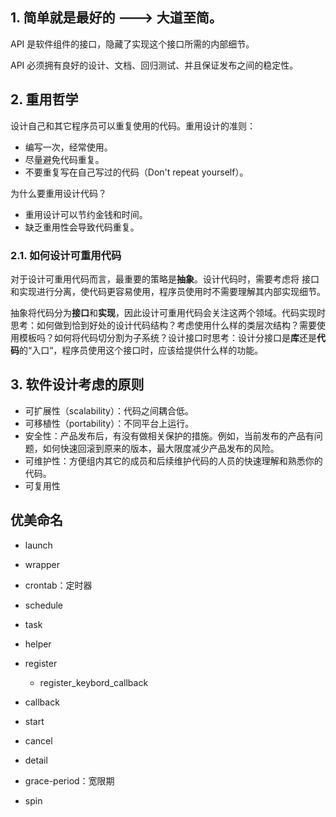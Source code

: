 <!--
 * @Author: your name
 * @Date: 2021-08-22 00:01:17
 * @LastEditTime: 2022-07-08 16:29:56
 * @LastEditors: DESKTOP-0S33AUT
 * @Description: In User Settings Edit
-->

## 1. 简单就是最好的 ---> 大道至简。

API 是软件组件的接口，隐藏了实现这个接口所需的内部细节。

API 必须拥有良好的设计、文档、回归测试、并且保证发布之间的稳定性。

## 2. 重用哲学

设计自己和其它程序员可以重复使用的代码。重用设计的准则：

- 编写一次，经常使用。
- 尽量避免代码重复。
- 不要重复写在自己写过的代码（Don't repeat yourself）。

为什么要重用设计代码？

- 重用设计可以节约金钱和时间。
- 缺乏重用性会导致代码重复。

### 2.1. 如何设计可重用代码

对于设计可重用代码而言，最重要的策略是**抽象**。设计代码时，需要考虑将    接口和实现进行分离，使代码更容易使用，程序员使用时不需要理解其内部实现细节。

​    抽象将代码分为**接口**和**实现**，因此设计可重用代码会关注这两个领域。代码实现时思考：如何做到恰到好处的设计代码结构？考虑使用什么样的类层次结构？需要使用模板吗？如何将代码切分割为子系统？设计接口时思考：设计分接口是**库**还是**代码**的“入口“，程序员使用这个接口时，应该给提供什么样的功能。

## 3. 软件设计考虑的原则

- 可扩展性（scalability）：代码之间耦合低。
- 可移植性（portability）：不同平台上运行。
- 安全性：产品发布后，有没有做相关保护的措施。例如，当前发布的产品有问题，如何快速回滚到原来的版本，最大限度减少产品发布的风险。
- 可维护性：方便组内其它的成员和后续维护代码的人员的快速理解和熟悉你的代码。
- 可复用性



## 优美命名

- launch
- wrapper
- crontab：定时器
- schedule
- task
- helper
- register
  
  - register_keybord_callback
- callback
- start
- cancel
- detail
- grace-period：宽限期
- spin

